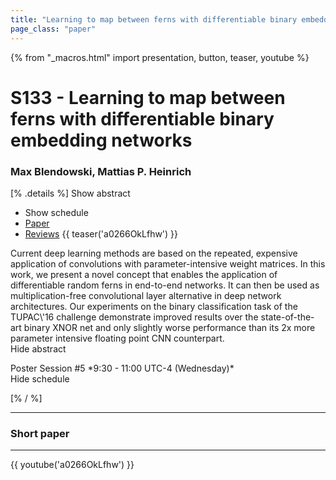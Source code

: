 ```yaml
---
title: "Learning to map between ferns with differentiable binary embedding networks"
page_class: "paper"
---
```


{% from "_macros.html" import presentation, button, teaser, youtube %}

# S133 - Learning to map between ferns with differentiable binary embedding networks

### Max Blendowski, Mattias P. Heinrich

[% .details %]
<a class="toggle_visibility" data-selector=".abstract" data-level="3">Show abstract</a>
- <a class="toggle_visibility" data-selector=".schedule" data-level="3">Show schedule</a>
- <a href="https://openreview.net/pdf?id=EiT7GQAj-T">Paper</a>
- <a href="https://openreview.net/forum?id=EiT7GQAj-T">Reviews</a>
{{ teaser('a0266OkLfhw') }}

<p>
    <span class="abstract">
        Current deep learning methods are based on the repeated, expensive application of convolutions with parameter-intensive weight matrices. In this work, we present a novel concept that enables the application of differentiable random ferns in end-to-end networks. It can then be used as multiplication-free convolutional layer alternative in deep network architectures. Our experiments on the binary classification task of the TUPAC\'16 challenge demonstrate improved results over the state-of-the-art binary XNOR net and only slightly worse performance than its 2x more parameter intensive floating point CNN counterpart. 
        <br>
        <span class="actions"><a class="toggle_visibility" data-level="2">Hide abstract</a></span>
    </span>
</p>

<p>
    <span class="schedule">
        Poster Session #5 *9:30 - 11:00 UTC-4 (Wednesday)*
        <br>
        <span class="actions"><a class="toggle_visibility" data-level="2">Hide schedule</a></span>
    </span>
</p>

<!-- {{ button("Access paper channel", "https://chat.midl.io/channel/s133") }} -->
[% / %]

---

### Short paper

---

{{ youtube('a0266OkLfhw') }}